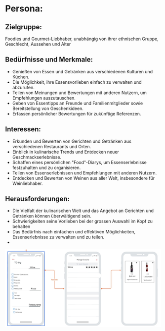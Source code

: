 
# Persona:
## Zielgruppe:
Foodies und Gourmet-Liebhaber, unabhängig von ihrer ethnischen Gruppe, Geschlecht, Aussehen und Alter

## Bedürfnisse und Merkmale:
- Genießen von Essen und Getränken aus verschiedenen Kulturen und Küchen.
- Die Möglichkeit, ihre Essensvorlieben einfach zu verwalten und abzurufen.
- Teilen von Meinungen und Bewertungen mit anderen Nutzern, um Empfehlungen auszutauschen.
- Geben von Essentipps an Freunde und Familienmitglieder sowie Bereitstellung von Geschenkideen.
- Erfassen persönlicher Bewertungen für zukünftige Referenzen.

## Interessen:
- Erkunden und Bewerten von Gerichten und Getränken aus verschiedenen Restaurants und Orten.
- Einblick in kulinarische Trends und Entdecken neuer Geschmackserlebnisse.
- Schaffen eines persönlichen "Food"-Diarys, um Essenserlebnisse festzuhalten und zu organisieren.
- Teilen von Essenserlebnissen und Empfehlungen mit anderen Nutzern.
- Entdecken und Bewerten von Weinen aus aller Welt, insbesondere für Weinliebhaber.

## Herausforderungen:
- Die Vielfalt der kulinarischen Welt und das Angebot an Gerichten und Getränken können überwältigend sein.
- Schwierigkeiten seine Vorlieben bei der grossen Auswahl im Kopf zu behalten
- Das Bedürfnis nach einfachen und effektiven Möglichkeiten, Essenserlebnisse zu verwalten und zu teilen.
- 


<img src="Wirefram2.jpg" alt="frame" width="700"/>
